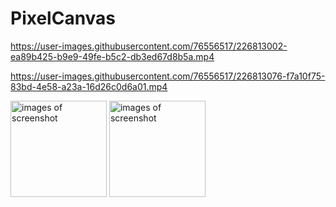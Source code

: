 # PixelCanvas


https://user-images.githubusercontent.com/76556517/226813002-ea89b425-b9e9-49fe-b5c2-db3ed67d8b5a.mp4



https://user-images.githubusercontent.com/76556517/226813076-f7a10f75-83bd-4e58-a23a-16d26c0d6a01.mp4




<img width = "154" alt = "images of screenshot" src = "https://user-images.githubusercontent.com/76556517/226814585-98dc29c2-75d8-4bd9-b83b-b32330bf7191.jpg">                                        <img width = "154" alt = "images of screenshot" src = "https://user-images.githubusercontent.com/76556517/226814766-cd064bb2-8033-47f3-bee8-e10b8a4280d3.jpg">



